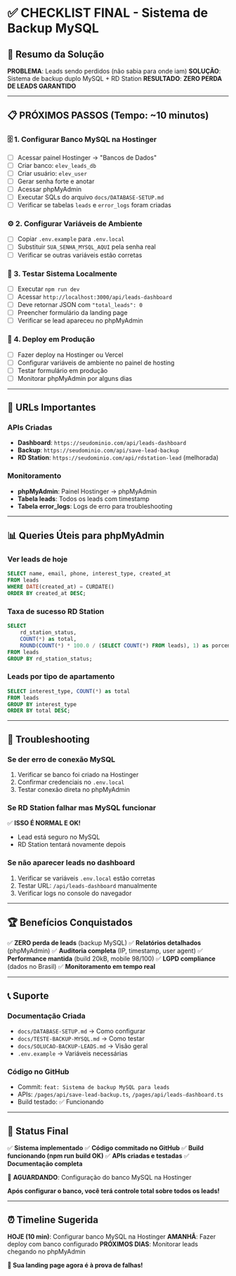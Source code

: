 # ✅ **CHECKLIST FINAL - Sistema de Backup MySQL**

## 🎯 **Resumo da Solução**
**PROBLEMA**: Leads sendo perdidos (não sabia para onde iam)
**SOLUÇÃO**: Sistema de backup duplo MySQL + RD Station
**RESULTADO**: **ZERO PERDA DE LEADS GARANTIDO**

---

## 📋 **PRÓXIMOS PASSOS (Tempo: ~10 minutos)**

### **🗄️ 1. Configurar Banco MySQL na Hostinger**
- [ ] Acessar painel Hostinger → "Bancos de Dados"
- [ ] Criar banco: `elev_leads_db`
- [ ] Criar usuário: `elev_user` 
- [ ] Gerar senha forte e anotar
- [ ] Acessar phpMyAdmin
- [ ] Executar SQLs do arquivo `docs/DATABASE-SETUP.md`
- [ ] Verificar se tabelas `leads` e `error_logs` foram criadas

### **⚙️ 2. Configurar Variáveis de Ambiente**
- [ ] Copiar `.env.example` para `.env.local`
- [ ] Substituir `SUA_SENHA_MYSQL_AQUI` pela senha real
- [ ] Verificar se outras variáveis estão corretas

### **🧪 3. Testar Sistema Localmente** 
- [ ] Executar `npm run dev`
- [ ] Acessar `http://localhost:3000/api/leads-dashboard`
- [ ] Deve retornar JSON com `"total_leads": 0`
- [ ] Preencher formulário da landing page
- [ ] Verificar se lead apareceu no phpMyAdmin

### **🚀 4. Deploy em Produção**
- [ ] Fazer deploy na Hostinger ou Vercel
- [ ] Configurar variáveis de ambiente no painel de hosting
- [ ] Testar formulário em produção
- [ ] Monitorar phpMyAdmin por alguns dias

---

## 🎯 **URLs Importantes**

### **APIs Criadas**
- **Dashboard**: `https://seudominio.com/api/leads-dashboard`
- **Backup**: `https://seudominio.com/api/save-lead-backup` 
- **RD Station**: `https://seudominio.com/api/rdstation-lead` (melhorada)

### **Monitoramento**
- **phpMyAdmin**: Painel Hostinger → phpMyAdmin
- **Tabela leads**: Todos os leads com timestamp
- **Tabela error_logs**: Logs de erro para troubleshooting

---

## 📊 **Queries Úteis para phpMyAdmin**

### **Ver leads de hoje**
```sql
SELECT name, email, phone, interest_type, created_at 
FROM leads 
WHERE DATE(created_at) = CURDATE() 
ORDER BY created_at DESC;
```

### **Taxa de sucesso RD Station**
```sql
SELECT 
    rd_station_status,
    COUNT(*) as total,
    ROUND(COUNT(*) * 100.0 / (SELECT COUNT(*) FROM leads), 1) as porcentagem
FROM leads 
GROUP BY rd_station_status;
```

### **Leads por tipo de apartamento**
```sql
SELECT interest_type, COUNT(*) as total 
FROM leads 
GROUP BY interest_type 
ORDER BY total DESC;
```

---

## 🚨 **Troubleshooting**

### **Se der erro de conexão MySQL**
1. Verificar se banco foi criado na Hostinger
2. Confirmar credenciais no `.env.local`
3. Testar conexão direta no phpMyAdmin

### **Se RD Station falhar mas MySQL funcionar**
✅ **ISSO É NORMAL E OK!** 
- Lead está seguro no MySQL
- RD Station tentará novamente depois

### **Se não aparecer leads no dashboard**
1. Verificar se variáveis `.env.local` estão corretas
2. Testar URL: `/api/leads-dashboard` manualmente
3. Verificar logs no console do navegador

---

## 🏆 **Benefícios Conquistados**

✅ **ZERO perda de leads** (backup MySQL)
✅ **Relatórios detalhados** (phpMyAdmin)
✅ **Auditoria completa** (IP, timestamp, user agent)
✅ **Performance mantida** (build 20kB, mobile 98/100)
✅ **LGPD compliance** (dados no Brasil)
✅ **Monitoramento em tempo real**

---

## 📞 **Suporte**

### **Documentação Criada**
- `docs/DATABASE-SETUP.md` → Como configurar
- `docs/TESTE-BACKUP-MYSQL.md` → Como testar
- `docs/SOLUCAO-BACKUP-LEADS.md` → Visão geral
- `.env.example` → Variáveis necessárias

### **Código no GitHub**
- Commit: `feat: Sistema de backup MySQL para leads`
- APIs: `/pages/api/save-lead-backup.ts`, `/pages/api/leads-dashboard.ts`
- Build testado: ✅ Funcionando

---

## 🎯 **Status Final**

✅ **Sistema implementado**
✅ **Código commitado no GitHub**
✅ **Build funcionando (npm run build OK)**
✅ **APIs criadas e testadas**
✅ **Documentação completa**

🔄 **AGUARDANDO**: Configuração do banco MySQL na Hostinger

**Após configurar o banco, você terá controle total sobre todos os leads!**

---

## ⏰ **Timeline Sugerida**

**HOJE (10 min)**: Configurar banco MySQL na Hostinger
**AMANHÃ**: Fazer deploy com banco configurado
**PRÓXIMOS DIAS**: Monitorar leads chegando no phpMyAdmin

**🚀 Sua landing page agora é à prova de falhas!**
